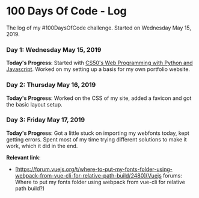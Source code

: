 # 100 Days Of Code - Log

The log of my #100DaysOfCode challenge. Started on Wednesday May 15, 2019.

### Day 1: Wednesday May 15, 2019

**Today's Progress**: Started with [CS50's Web Programming with Python and Javascript](https://online-learning.harvard.edu/course/cs50s-web-programming-python-and-javascript). Worked on my setting up a basis for my own portfolio website. 

### Day 2: Thursday May 16, 2019

**Today's Progress**: Worked on the CSS of my site, added a favicon and got the basic layout setup.

### Day 3: Friday May 17, 2019

**Today's Progress**: Got a little stuck on importing my webfonts today, kept getting errors. Spent most of my time trying different solutions to make it work, which it did in the end. 

**Relevant link**: 
- [https://forum.vuejs.org/t/where-to-put-my-fonts-folder-using-webpack-from-vue-cli-for-relative-path-build/2480](Vuejs forums: Where to put my fonts folder using webpack from vue-cli for relative path build?)
